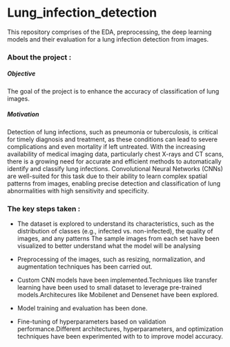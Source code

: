 # Lung_infection_detection
This repository comprises of the EDA, preprocessing, the deep learning models and their evaluation for a lung infection detection from images.

### About the project :
##### Objective 
The goal of the project is to enhance the accuracy of classification of lung images.
##### Motivation 
Detection of lung infections, such as pneumonia or tuberculosis, is critical for timely diagnosis and treatment, as these conditions can lead to severe complications and even mortality if left untreated. With the increasing availability of medical imaging data, particularly chest X-rays and CT scans, there is a growing need for accurate and efficient methods to automatically identify and classify lung infections. Convolutional Neural Networks (CNNs) are well-suited for this task due to their ability to learn complex spatial patterns from images, enabling precise detection and classification of lung abnormalities with high sensitivity and specificity. 

### The key steps taken :
* The dataset is explored to  understand its characteristics, such as the distribution of classes (e.g., infected vs. non-infected), the quality of images, and any patterns
The sample images from each set have been visualized to better understand what the model will be analysing

* Preprocessing of the images, such as resizing, normalization, and augmentation techniques has been carried out.

* Custom CNN models have been implemented.Techniques like transfer learning have been used to small dataset to leverage pre-trained models.Architecures like Mobilenet and Densenet have been explored.

* Model training and evaluation has been done.

  
* Fine-tuning of hyperparameters based on validation performance.Different architectures, hyperparameters, and optimization techniques have been experimented with to to improve model accuracy.
